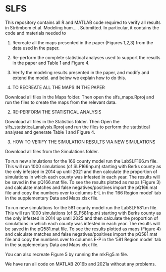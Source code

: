 # SLFS
This repository contains all R and MATLAB code required to verify all results in Strömbom et al. Modeling hum... . Submitted. In particular, it contains the code and materials needed to
1. Recreate all the maps presented in the paper (Figures 1,2,3) from the data used in the paper.
2. Re-perform the complete statistical analyses used to support the results in the paper and Table 1 and Figure 4.
3. Verify the modeling results presented in the paper, and modify and extend the model.
and below we explain how to do this.

1. TO RECREATE ALL THE MAPS IN THE PAPER

Download all files in the Maps folder. Then open the slfs_maps.Rproj and run the files to create the maps from the relevant data.

2. RE-PERFORM THE STATISTICAL ANALYSIS

Download all files in the Statistics folder. Then Open the slfs_statistical_analysis.Rproj and run the files to perform the statistical analyses and generate Table 1 and Figure 4.

3. HOW TO VERIFY THE SIMULATION RESULTS VIA NEW SIMULATIONS

Download all files from the Simulations folder.

To run new simulations for the 166 county model run the LabSLF166.m file. This will run 1000 simulations (of SLF166np.m) starting with Berks county as the only infested in 2014 up until 2021 and then calculate the proportion of simulations in which each county was infested in each year. The results will be saved in the pQ166.mat file. To see the results plotted as maps (Figure 3) and calculate matches and false negatives/positives import the pQ166.mat file and copy the numbers over to columns E-L in the ‘166 Region model’ tab in the supplementary Data and Maps.xlsx file. 

To run new simulations for the 581 county model run the LabSLF581.m file. This will run 1000 simulations (of SLF581np.m) starting with Berks county as the only infested in 2014 up until 2025 and then calculate the proportion of simulations in which each county was infested in each year. The results will be saved in the pQ581.mat file. To see the results plotted as maps (Figure 4) and calculate matches and false negatives/positives import the pQ581.mat file and copy the numbers over to columns E-P in the ‘581 Region model’ tab in the supplementary Data and Maps.xlsx file. 

You can also recreate Figure 5 by running the mkFig5.m file.

We have run all code on MATLAB 2016b and 2021a without any problems.

